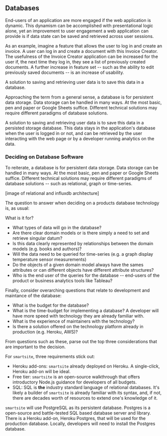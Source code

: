 ## Databases

End-users of an application are more engaged if the web application is dynamic. This dynamism can be accomplished with presentational logic alone, yet an improvement to user engagement a web application can provide is if data state can be saved and retrieved across user sessions.

As an example, imagine a feature that allows the user to log in and create an invoice. A user can log in and create a document with this Invoice Creator. The usefulness of the Invoice Creator application can be increased for the user if, the next time they log in, they see a list of previously created documents. A further increase in feature set -- such as the ability to edit previously saved documents -- is an increase of usability.

A solution to saving and retrieving user data is to save this data in a database.

Approaching the term from a general sense, a database is for persistent data storage. Data storage can be handled in many ways. At the most basic, pen and paper or Google Sheets suffice. Different technical solutions may require different paradigms of database solutions.

A solution to saving and retrieving user data is to save this data in a persisted storage database. This data stays in the application's database when the user is logged in or not, and can be retrieved by the user interacting with the web page or by a developer running analytics on the data.


### Deciding on Database Software
To reiterate, a database is for persistent data storage. Data storage can be handled in many ways. At the most basic, pen and paper or Google Sheets suffice. Different technical solutions may require different paradigms of database solutions -- such as relational, graph or time-series.

[image of relational and influxdb architecture]

The question to answer when deciding on a products database technology is, as usual:

What is it for?

* What types of data will go in the database?
* Are there clear domain models or is there simply a need to set and retrieve singular datum?
* Is this data clearly represented by relationships between the domain models (e.g. books and authors)?
* Will the data need to be queried for time-series (e.g. a graph display temperature sensor measurements)
* Do the objects of a given domain model always have the sames attributes or can different objects have different attribute structures?
* Who is the end user of the queries for the database -- end-users of the product or business analytics tools like Tableau?

Finally, consider overarching questions that relate to development and maintance of the database:
* What is the budget for the database?
* What is the time-budget for implementing a database? A developer will have more speed with technology they are already familiar with.
* What is the experience of maintainers with the technology?
* Is there a solution offered on the technology platform already in production (e.g. Heroku, AWS)?

From questions such as these, parse out the top three considerations that are important to the decision.

For `smartsite`, three requirements stick out:

* Heroku add-ons: `smartsite` already deployed on Heroku. A single-click, Heroku add-on will be ideal.
* Free tier: `smartsite` is an open-source walkthrough that offers introductory Node.js guidance for developers of all budgets.
* SQL: SQL is **the** industry standard language of relational databases. It's likely a builder of `smartsite` is already familiar with its syntax, and, if not, there are decades worth of resources to extend one's knowledge of it.

`smartsite` will use PostgreSQL as its persistent database. Postgres is a open-source and battle-tested SQL based database server and library. There is a Heroku add-on, Heroku Postgres, that will be used for the production database. Locally, developers will need to install the Postgres database.